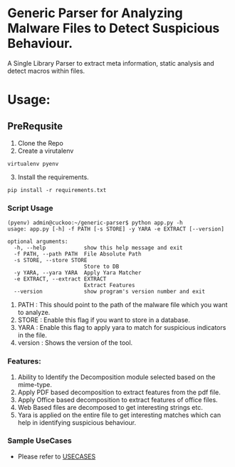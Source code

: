 # Generic Parser for Analyzing Malware Files to Detect Suspicious Behaviour.
A Single Library Parser to extract meta information, static analysis and detect macros within files.

# Usage:

## PreRequsite
1. Clone the Repo
2. Create a virutalenv
```
virtualenv pyenv
```
3. Install the requirements.
```
pip install -r requirements.txt
```
### Script Usage

```
(pyenv) admin@cuckoo:~/generic-parser$ python app.py -h
usage: app.py [-h] -f PATH [-s STORE] -y YARA -e EXTRACT [--version]

optional arguments:
  -h, --help            show this help message and exit
  -f PATH, --path PATH  File Absolute Path
  -s STORE, --store STORE
                        Store to DB
  -y YARA, --yara YARA  Apply Yara Matcher
  -e EXTRACT, --extract EXTRACT
                        Extract Features
  --version             show program's version number and exit

```
1. PATH  : This should point to the path of the malware file which you want to analyze.
2. STORE : Enable this flag if you want to store in a database.
3. YARA  : Enable this flag to apply yara to match for suspicious indicators in the file.
4. version : Shows the version of the tool.

### Features:

1. Ability to Identify the Decomposition module selected based on the mime-type.
2. Apply PDF based decomposition to extract features from the pdf file.
3. Apply Office based decomposition to extract features of office files.
4. Web Based files are decomposed to get interesting strings etc.
5. Yara is applied on the entire file to get interesting matches which can help in identifying suspicious behaviour.

### Sample UseCases

 - Please refer to [USECASES](USECASES.md)